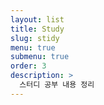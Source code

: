 ```yaml
---
layout: list
title: Study
slug: stidy
menu: true
submenu: true
order: 3
description: >
  스터디 공부 내용 정리
---
```

